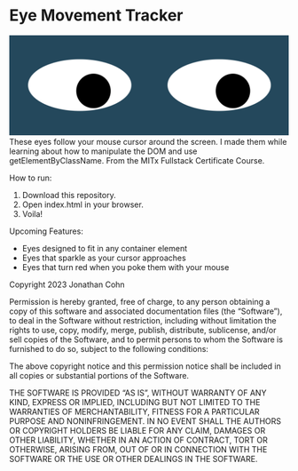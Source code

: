 # Eye Movement Tracker

![eyes that follow your cursor around the screen](./eyes.png)
These eyes follow your mouse cursor around the screen. I made them while learning about how to manipulate the DOM and use getElementByClassName. From the MITx Fullstack Certificate Course.

How to run:

1) Download this repository.
2) Open index.html in your browser. 
3) Voila!

Upcoming Features:

- Eyes designed to fit in any container element
- Eyes that sparkle as your cursor approaches
- Eyes that turn red when you poke them with your mouse

Copyright 2023 Jonathan Cohn

Permission is hereby granted, free of charge, to any person obtaining a copy of this software and associated documentation files (the “Software”), to deal in the Software without restriction, including without limitation the rights to use, copy, modify, merge, publish, distribute, sublicense, and/or sell copies of the Software, and to permit persons to whom the Software is furnished to do so, subject to the following conditions:

The above copyright notice and this permission notice shall be included in all copies or substantial portions of the Software.

THE SOFTWARE IS PROVIDED “AS IS”, WITHOUT WARRANTY OF ANY KIND, EXPRESS OR IMPLIED, INCLUDING BUT NOT LIMITED TO THE WARRANTIES OF MERCHANTABILITY, FITNESS FOR A PARTICULAR PURPOSE AND NONINFRINGEMENT. IN NO EVENT SHALL THE AUTHORS OR COPYRIGHT HOLDERS BE LIABLE FOR ANY CLAIM, DAMAGES OR OTHER LIABILITY, WHETHER IN AN ACTION OF CONTRACT, TORT OR OTHERWISE, ARISING FROM, OUT OF OR IN CONNECTION WITH THE SOFTWARE OR THE USE OR OTHER DEALINGS IN THE SOFTWARE.
